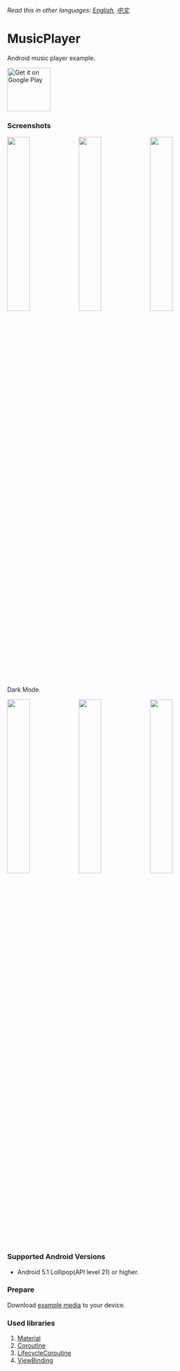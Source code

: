 *Read this in other languages: [English](README.md), [中文](README.zh-tw.md).*

# MusicPlayer
Android music player example.

<a href='https://play.google.com/store/apps/details?id=com.a1573595.musicplayer'><img alt='Get it on Google Play' src='https://play.google.com/intl/en_us/badges/images/generic/en_badge_web_generic.png' height="100px"/></a>

### Screenshots
<div style="dispaly:flex">
    <img src="https://user-images.githubusercontent.com/25738593/98453966-f8a1d380-2199-11eb-9d53-11c64c71c578.jpg" width="32%">
    <img src="https://user-images.githubusercontent.com/25738593/119064716-8b0b1580-ba0e-11eb-84d4-e5d71554aaab.jpg" width="32%">
    <img src="https://user-images.githubusercontent.com/25738593/119064721-8e060600-ba0e-11eb-9bd3-82cb0b867915.jpg" width="32%">
</div>

Dark Mode.
<div style="dispaly:flex">
    <img src="https://user-images.githubusercontent.com/25738593/98453963-f5a6e300-2199-11eb-8a1c-354f2e71308a.jpg" width="32%">
    <img src="https://user-images.githubusercontent.com/25738593/119064728-9100f680-ba0e-11eb-85d5-a230b0619aa1.jpg" width="32%">
    <img src="https://user-images.githubusercontent.com/25738593/119064731-92caba00-ba0e-11eb-905f-564465a43b14.jpg" width="32%">
</div>

### Supported Android Versions
- Android 5.1 Lollipop(API level 21) or higher.

### Prepare
Download [example media](https://ccrma.stanford.edu/~jos/pasp/Sound_Examples.html) to your device.

### Used libraries
1. [Material](https://material.io/)
2. [Coroutine](https://github.com/Kotlin/kotlinx.coroutines)
3. [LifecycleCoroutine](https://developer.android.com/topic/libraries/architecture/coroutines)
4. [ViewBinding](https://developer.android.com/topic/libraries/view-binding)